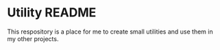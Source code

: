 # Utility README
 This respository is a place for me to create small utilities and use them in my other projects.
